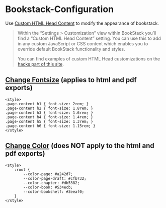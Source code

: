 # Bookstack-Configuration

Use [Custom HTML Head Content](https://www.bookstackapp.com/docs/admin/hacking-bookstack/#custom-html-head-option) to modify the appearance of bookstack.

> Within the “Settings > Customization” view within BookStack you’ll find a “Custom HTML Head Content” setting. You can use this to add in any custom JavaScript or CSS content which enables you to override default BookStack functionality and styles.
> 
> You can find examples of custom HTML Head customizations on the [hacks part of this site](https://www.bookstackapp.com/hacks/).

## [Change Fontsize](https://github.com/BookStackApp/BookStack/issues/462) (applies to html and pdf exports)
```
<style>
.page-content h1 { font-size: 2rem; }
.page-content h2 { font-size: 1.8rem; }
.page-content h3 { font-size: 1.6rem; }
.page-content h4 { font-size: 1.4rem; }
.page-content h5 { font-size: 1.3rem; }
.page-content h6 { font-size: 1.15rem; }
</style>
```

## [Change Color](https://github.com/BookStackApp/BookStack/issues/1380) (does NOT apply to the html and pdf exports)
```
<style>
	:root {
		--color-page: #a242d7;
		--color-page-draft: #cfb732;
		--color-chapter: #db5382;
		--color-book: #534ecb;
		--color-bookshelf: #3eeaf0;
	}
</style>
```
